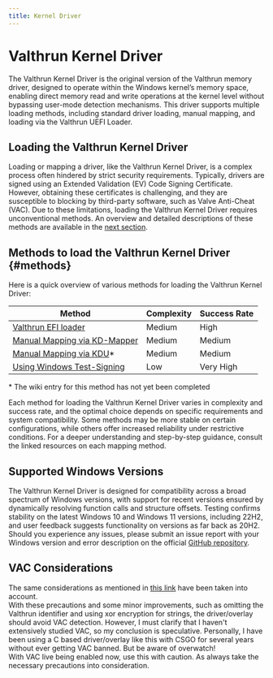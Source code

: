 ```yaml
---
title: Kernel Driver
---
```


# Valthrun Kernel Driver

The Valthrun Kernel Driver is the original version of the Valthrun memory driver, designed to operate within the Windows kernel’s memory space, enabling direct memory read and write operations at the kernel level without bypassing user-mode detection mechanisms. This driver supports multiple loading methods, including standard driver loading, manual mapping, and loading via the Valthrun UEFI Loader.

## Loading the Valthrun Kernel Driver

Loading or mapping a driver, like the Valthrun Kernel Driver, is a complex process often hindered by strict security requirements. Typically, drivers are signed using an Extended Validation (EV) Code Signing Certificate. However, obtaining these certificates is challenging, and they are susceptible to blocking by third-party software, such as Valve Anti-Cheat (VAC). Due to these limitations, loading the Valthrun Kernel Driver requires unconventional methods. An overview and detailed descriptions of these methods are available in the [next section](#methods).

## Methods to load the Valthrun Kernel Driver {#methods}

Here is a quick overview of various methods for loading the Valthrun Kernel Driver:

| Method                                              | Complexity | Success Rate |
| --------------------------------------------------- | ---------- | ------------ |
| [Valthrun EFI loader](./loader/efi-bootloader)      | Medium     | High         |
| [Manual Mapping via KD-Mapper](./loader/kdmapper)   | Medium     | Medium       |
| [Manual Mapping via KDU](./loader/kdu)\*            | Medium     | Medium       |
| [Using Windows Test-Signing](./loader/test-signing) | Low        | Very High    |

\* The wiki entry for this method has not yet been completed

Each method for loading the Valthrun Kernel Driver varies in complexity and success rate, and the optimal choice depends on specific requirements and system compatibility. Some methods may be more stable on certain configurations, while others offer increased reliability under restrictive conditions. For a deeper understanding and step-by-step guidance, consult the linked resources on each mapping method.

## Supported Windows Versions

The Valthrun Kernel Driver is designed for compatibility across a broad spectrum of Windows versions, with support for recent versions ensured by dynamically resolving function calls and structure offsets. Testing confirms stability on the latest Windows 10 and Windows 11 versions, including 22H2, and user feedback suggests functionality on versions as far back as 20H2. Should you experience any issues, please submit an issue report with your Windows version and error description on the official [GitHub repository](https://github.com/Valthrun/valthrun).

## VAC Considerations

The same considerations as mentioned in [this link](https://github.com/dretax/GarHal_CSGO#starting-driver) have been taken into account.  
With these precautions and some minor improvements, such as omitting the Valthrun identifier and using xor encryption for strings, the driver/overlay should avoid VAC detection. However, I must clarify that I haven't extensively studied VAC, so my conclusion is speculative. Personally, I have been using a C based driver/overlay like this with CSGO for several years without ever getting VAC banned. But be aware of overwatch!  
With VAC live being enabled now, use this with caution. As always take the necessary precautions into consideration.
